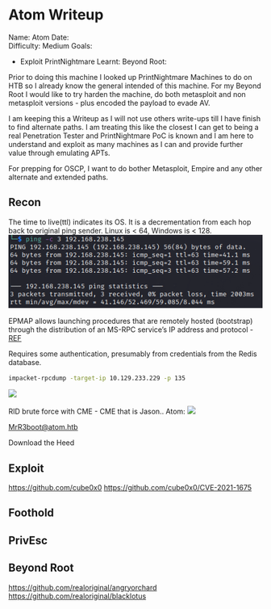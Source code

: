 # Atom Writeup

Name: Atom
Date:  
Difficulty: Medium
Goals:  
- Exploit PrintNightmare
Learnt:
Beyond Root:

Prior to doing this machine I looked up PrintNightmare Machines to do on HTB so I already know the general intended of this machine. For my Beyond Root I would like to try harden the machine, do both metasploit and non metasploit versions - plus encoded  the payload to evade AV.

I am keeping this a Writeup as I will not use others write-ups till I have finish to find alternate paths. I am treating this like the closest I can get to being a real Penetration Tester and PrintNightmare PoC is known and I am here to understand and exploit as many machines as I can and provide further value through emulating APTs.

For prepping for OSCP, I want to do bother Metasploit, Empire and any other alternate and extended paths.

## Recon

The time to live(ttl) indicates its OS. It is a decrementation from each hop back to original ping sender. Linux is < 64, Windows is < 128.
![ping](OS-ProvingGrounds/Apex/Screenshots/ping.png)
	
EPMAP allows launching procedures that are remotely hosted (bootstrap) through the distribution of an MS-RPC service’s IP address and protocol - [REF](https://documentation.stormshield.eu/SNS/v4/en/Content/User_Configuration_Manual_SNS_v4/Protocols/EPMAP_Protocol.htm)

Requires some authentication, presumably from credentials from the Redis database. 

```bash
impacket-rpcdump -target-ip 10.129.233.229 -p 135
```

![](writablesoftwareupdatesshare.png)

RID brute force with CME - CME that is Jason.. Atom:
![](jcthatjasonAtom.png)

MrR3boot@atom.htb

Download the Heed

## Exploit

https://github.com/cube0x0
https://github.com/cube0x0/CVE-2021-1675

## Foothold

## PrivEsc

## Beyond Root

https://github.com/realoriginal/angryorchard
https://github.com/realoriginal/blacklotus